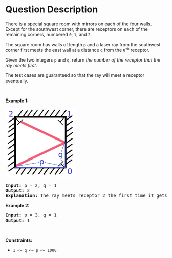 # Question Description

<p>There is a special square room with mirrors on each of the four walls. Except for the southwest corner, there are receptors on each of the remaining corners, numbered <code>0</code>, <code>1</code>, and <code>2</code>.</p>

<p>The square room has walls of length <code>p</code>&nbsp;and a laser ray from the southwest corner first meets the east wall at a distance <code>q</code> from the <code>0<sup>th</sup></code> receptor.</p>

<p>Given the two integers <code>p</code> and <code>q</code>, return <em>the number of the receptor that the ray meets first</em>.</p>

<p>The test cases are guaranteed so that the ray will meet a receptor eventually.</p>

<p>&nbsp;</p>
<p><strong>Example 1:</strong></p>
<img alt="" src="reflection.png" style="width: 218px; height: 217px;" />
<pre>
<strong>Input:</strong> p = 2, q = 1
<strong>Output:</strong> 2
<strong>Explanation:</strong> The ray meets receptor 2 the first time it gets reflected back to the left wall.
</pre>

<p><strong>Example 2:</strong></p>

<pre>
<strong>Input:</strong> p = 3, q = 1
<strong>Output:</strong> 1
</pre>

<p>&nbsp;</p>
<p><strong>Constraints:</strong></p>

<ul>
	<li><code>1 &lt;= q &lt;= p &lt;= 1000</code></li>
</ul>

